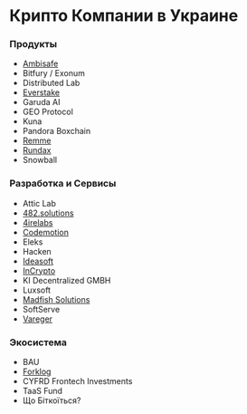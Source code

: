 # Крипто Компании в Украине

### Продукты

* [Ambisafe](https://ambisafe.com/)
* Bitfury / Exonum
* Distributed Lab
* [Everstake](http://Everstake.one)
* Garuda AI
* GEO Protocol
* Kuna
* Pandora Boxchain
* [Remme](https://remme.io/)
* [Rundax](https://rundax.com/)
* Snowball

### Разработка и Сервисы

* Attic Lab
* [482.solutions](https://482.solutions/)
* [4irelabs](https://4irelabs.com/)
* [Codemotion](https://codemotion.com)
* Eleks
* Hacken
* [Ideasoft](https://www.ideasoft.io/)
* [InCrypto](https://incrypto.io/)
* KI Decentralized GMBH
* Luxsoft
* [Madfish Solutions](https://www.madfish.solutions/)
* SoftServe
* [Vareger](https://vareger.com/)

### Экосистема

* BAU
* [Forklog](https://forklog.com)
* CYFRD Frontech Investments
* TaaS Fund
* Що Біткоїться?

